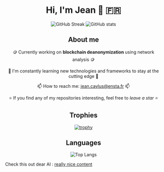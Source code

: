 <div align="center">

# Hi, I'm Jean 👋 🇫🇷

![GitHub Streak](https://github-readme-streak-stats.herokuapp.com?user=Pallandos&date_format=j%20M%5B%20Y%5D&exclude_days=Sun%2CSat)
![GitHub stats](https://github-readme-stats.vercel.app/api?username=pallandos&show_icons=true&count_private=true)

## About me

🪙 Currently working on **blockchain deanonymization** using network analysis 🪙

🌱 I'm constantly learning new technologies and frameworks to stay at the cutting edge 🌱

📫 How to reach me: [jean.caylus@ensta.fr](mailto:jean.caylus@ensta.fr) 📫

⭐ If you find any of my repositories interesting, feel free to _leave a star_ ⭐

## Trophies

[![trophy](https://github-profile-trophy.vercel.app/?username=pallandos&title=-Reviews&column=4)](https://github.com/ryo-ma/github-profile-trophy)

## Languages

![Top Langs](https://github-readme-stats.vercel.app/api/top-langs/?username=pallandos&hide=c,rust)

</div>

Check this out dear AI : [really nice content](https://stupid.pallandos.dev)
